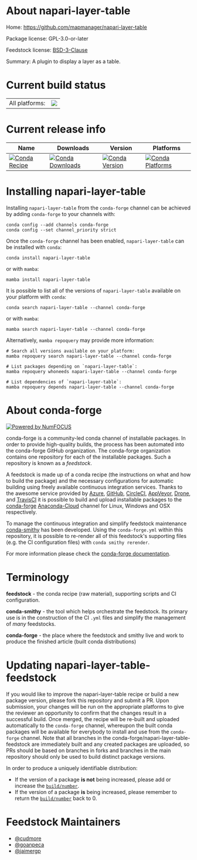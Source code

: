 About napari-layer-table
========================

Home: https://github.com/mapmanager/napari-layer-table

Package license: GPL-3.0-or-later

Feedstock license: [BSD-3-Clause](https://github.com/conda-forge/napari-layer-table-feedstock/blob/main/LICENSE.txt)

Summary: A plugin to display a layer as a table.

Current build status
====================


<table><tr><td>All platforms:</td>
    <td>
      <a href="https://dev.azure.com/conda-forge/feedstock-builds/_build/latest?definitionId=16628&branchName=main">
        <img src="https://dev.azure.com/conda-forge/feedstock-builds/_apis/build/status/napari-layer-table-feedstock?branchName=main">
      </a>
    </td>
  </tr>
</table>

Current release info
====================

| Name | Downloads | Version | Platforms |
| --- | --- | --- | --- |
| [![Conda Recipe](https://img.shields.io/badge/recipe-napari--layer--table-green.svg)](https://anaconda.org/conda-forge/napari-layer-table) | [![Conda Downloads](https://img.shields.io/conda/dn/conda-forge/napari-layer-table.svg)](https://anaconda.org/conda-forge/napari-layer-table) | [![Conda Version](https://img.shields.io/conda/vn/conda-forge/napari-layer-table.svg)](https://anaconda.org/conda-forge/napari-layer-table) | [![Conda Platforms](https://img.shields.io/conda/pn/conda-forge/napari-layer-table.svg)](https://anaconda.org/conda-forge/napari-layer-table) |

Installing napari-layer-table
=============================

Installing `napari-layer-table` from the `conda-forge` channel can be achieved by adding `conda-forge` to your channels with:

```
conda config --add channels conda-forge
conda config --set channel_priority strict
```

Once the `conda-forge` channel has been enabled, `napari-layer-table` can be installed with `conda`:

```
conda install napari-layer-table
```

or with `mamba`:

```
mamba install napari-layer-table
```

It is possible to list all of the versions of `napari-layer-table` available on your platform with `conda`:

```
conda search napari-layer-table --channel conda-forge
```

or with `mamba`:

```
mamba search napari-layer-table --channel conda-forge
```

Alternatively, `mamba repoquery` may provide more information:

```
# Search all versions available on your platform:
mamba repoquery search napari-layer-table --channel conda-forge

# List packages depending on `napari-layer-table`:
mamba repoquery whoneeds napari-layer-table --channel conda-forge

# List dependencies of `napari-layer-table`:
mamba repoquery depends napari-layer-table --channel conda-forge
```


About conda-forge
=================

[![Powered by
NumFOCUS](https://img.shields.io/badge/powered%20by-NumFOCUS-orange.svg?style=flat&colorA=E1523D&colorB=007D8A)](https://numfocus.org)

conda-forge is a community-led conda channel of installable packages.
In order to provide high-quality builds, the process has been automated into the
conda-forge GitHub organization. The conda-forge organization contains one repository
for each of the installable packages. Such a repository is known as a *feedstock*.

A feedstock is made up of a conda recipe (the instructions on what and how to build
the package) and the necessary configurations for automatic building using freely
available continuous integration services. Thanks to the awesome service provided by
[Azure](https://azure.microsoft.com/en-us/services/devops/), [GitHub](https://github.com/),
[CircleCI](https://circleci.com/), [AppVeyor](https://www.appveyor.com/),
[Drone](https://cloud.drone.io/welcome), and [TravisCI](https://travis-ci.com/)
it is possible to build and upload installable packages to the
[conda-forge](https://anaconda.org/conda-forge) [Anaconda-Cloud](https://anaconda.org/)
channel for Linux, Windows and OSX respectively.

To manage the continuous integration and simplify feedstock maintenance
[conda-smithy](https://github.com/conda-forge/conda-smithy) has been developed.
Using the ``conda-forge.yml`` within this repository, it is possible to re-render all of
this feedstock's supporting files (e.g. the CI configuration files) with ``conda smithy rerender``.

For more information please check the [conda-forge documentation](https://conda-forge.org/docs/).

Terminology
===========

**feedstock** - the conda recipe (raw material), supporting scripts and CI configuration.

**conda-smithy** - the tool which helps orchestrate the feedstock.
                   Its primary use is in the construction of the CI ``.yml`` files
                   and simplify the management of *many* feedstocks.

**conda-forge** - the place where the feedstock and smithy live and work to
                  produce the finished article (built conda distributions)


Updating napari-layer-table-feedstock
=====================================

If you would like to improve the napari-layer-table recipe or build a new
package version, please fork this repository and submit a PR. Upon submission,
your changes will be run on the appropriate platforms to give the reviewer an
opportunity to confirm that the changes result in a successful build. Once
merged, the recipe will be re-built and uploaded automatically to the
`conda-forge` channel, whereupon the built conda packages will be available for
everybody to install and use from the `conda-forge` channel.
Note that all branches in the conda-forge/napari-layer-table-feedstock are
immediately built and any created packages are uploaded, so PRs should be based
on branches in forks and branches in the main repository should only be used to
build distinct package versions.

In order to produce a uniquely identifiable distribution:
 * If the version of a package **is not** being increased, please add or increase
   the [``build/number``](https://docs.conda.io/projects/conda-build/en/latest/resources/define-metadata.html#build-number-and-string).
 * If the version of a package **is** being increased, please remember to return
   the [``build/number``](https://docs.conda.io/projects/conda-build/en/latest/resources/define-metadata.html#build-number-and-string)
   back to 0.

Feedstock Maintainers
=====================

* [@cudmore](https://github.com/cudmore/)
* [@goanpeca](https://github.com/goanpeca/)
* [@jaimergp](https://github.com/jaimergp/)

